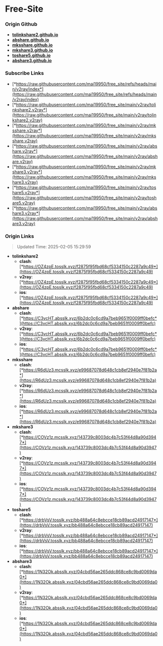 # Free-Site

### Origin Github

- [**tolinkshare2.github.io**](https://github.com/tolinkshare2/tolinkshare2.github.io)
- [**abshare.github.io**](https://github.com/abshare/abshare.github.io)
- [**mksshare.github.io**](https://github.com/mksshare/mksshare.github.io)
- [**mkshare3.github.io**](https://github.com/mkshare3/mkshare3.github.io)
- [**toshare5.github.io**](https://github.com/toshare5/toshare5.github.io)
- [**abshare3.github.io**](https://github.com/abshare3/abshare3.github.io)

### Subscribe Links

- [*https://raw.githubusercontent.com/mai19950/free_site/refs/heads/main/v2ray/index*](https://raw.githubusercontent.com/mai19950/free_site/refs/heads/main/v2ray/index)
- [*https://raw.githubusercontent.com/mai19950/free_site/main/v2ray/tolinkshare2.v2ray*](https://raw.githubusercontent.com/mai19950/free_site/main/v2ray/tolinkshare2.v2ray)
- [*https://raw.githubusercontent.com/mai19950/free_site/main/v2ray/mksshare.v2ray*](https://raw.githubusercontent.com/mai19950/free_site/main/v2ray/mksshare.v2ray)
- [*https://raw.githubusercontent.com/mai19950/free_site/main/v2ray/abshare.v2ray*](https://raw.githubusercontent.com/mai19950/free_site/main/v2ray/abshare.v2ray)
- [*https://raw.githubusercontent.com/mai19950/free_site/main/v2ray/mkshare3.v2ray*](https://raw.githubusercontent.com/mai19950/free_site/main/v2ray/mkshare3.v2ray)
- [*https://raw.githubusercontent.com/mai19950/free_site/main/v2ray/toshare5.v2ray*](https://raw.githubusercontent.com/mai19950/free_site/main/v2ray/toshare5.v2ray)
- [*https://raw.githubusercontent.com/mai19950/free_site/main/v2ray/abshare3.v2ray*](https://raw.githubusercontent.com/mai19950/free_site/main/v2ray/abshare3.v2ray)

### Origin Links

> Updated Time: 2025-02-05 15:29:59

- **tolinkshare2**
  - **clash**: [*https://OZ4zpE.tosslk.xyz/f2875f95fbd68cf5334150c2287a9c49*](https://OZ4zpE.tosslk.xyz/f2875f95fbd68cf5334150c2287a9c49)
  - **v2ray**: [*https://OZ4zpE.tosslk.xyz/f2875f95fbd68cf5334150c2287a9c49*](https://OZ4zpE.tosslk.xyz/f2875f95fbd68cf5334150c2287a9c49)
  - **ios**: [*https://OZ4zpE.tosslk.xyz/f2875f95fbd68cf5334150c2287a9c49*](https://OZ4zpE.tosslk.xyz/f2875f95fbd68cf5334150c2287a9c49)
- **abshare**
  - **clash**: [*https://C3vcHT.absslk.xyz/6b2dc0c6cd9a7beb9651f0009ff0befc*](https://C3vcHT.absslk.xyz/6b2dc0c6cd9a7beb9651f0009ff0befc)
  - **v2ray**: [*https://C3vcHT.absslk.xyz/6b2dc0c6cd9a7beb9651f0009ff0befc*](https://C3vcHT.absslk.xyz/6b2dc0c6cd9a7beb9651f0009ff0befc)
  - **ios**: [*https://C3vcHT.absslk.xyz/6b2dc0c6cd9a7beb9651f0009ff0befc*](https://C3vcHT.absslk.xyz/6b2dc0c6cd9a7beb9651f0009ff0befc)
- **mksshare**
  - **clash**: [*https://R6dUz3.mcsslk.xyz/e99687078d648c1cb8ef2940e7f81b2a*](https://R6dUz3.mcsslk.xyz/e99687078d648c1cb8ef2940e7f81b2a)
  - **v2ray**: [*https://R6dUz3.mcsslk.xyz/e99687078d648c1cb8ef2940e7f81b2a*](https://R6dUz3.mcsslk.xyz/e99687078d648c1cb8ef2940e7f81b2a)
  - **ios**: [*https://R6dUz3.mcsslk.xyz/e99687078d648c1cb8ef2940e7f81b2a*](https://R6dUz3.mcsslk.xyz/e99687078d648c1cb8ef2940e7f81b2a)
- **mkshare3**
  - **clash**: [*https://COVz1z.mcsslk.xyz/143739c8003dc4b7c53f44d8a90d3947*](https://COVz1z.mcsslk.xyz/143739c8003dc4b7c53f44d8a90d3947)
  - **v2ray**: [*https://COVz1z.mcsslk.xyz/143739c8003dc4b7c53f44d8a90d3947*](https://COVz1z.mcsslk.xyz/143739c8003dc4b7c53f44d8a90d3947)
  - **ios**: [*https://COVz1z.mcsslk.xyz/143739c8003dc4b7c53f44d8a90d3947*](https://COVz1z.mcsslk.xyz/143739c8003dc4b7c53f44d8a90d3947)
- **toshare5**
  - **clash**: [*https://drbVsV.tosslk.xyz/bb488a64c8ebcce18cb89acd24917147*](https://drbVsV.tosslk.xyz/bb488a64c8ebcce18cb89acd24917147)
  - **v2ray**: [*https://drbVsV.tosslk.xyz/bb488a64c8ebcce18cb89acd24917147*](https://drbVsV.tosslk.xyz/bb488a64c8ebcce18cb89acd24917147)
  - **ios**: [*https://drbVsV.tosslk.xyz/bb488a64c8ebcce18cb89acd24917147*](https://drbVsV.tosslk.xyz/bb488a64c8ebcce18cb89acd24917147)
- **abshare3**
  - **clash**: [*https://1N32Ok.absslk.xyz/04cbd56ae265ddc868ce8c9bd0069da0*](https://1N32Ok.absslk.xyz/04cbd56ae265ddc868ce8c9bd0069da0)
  - **v2ray**: [*https://1N32Ok.absslk.xyz/04cbd56ae265ddc868ce8c9bd0069da0*](https://1N32Ok.absslk.xyz/04cbd56ae265ddc868ce8c9bd0069da0)
  - **ios**: [*https://1N32Ok.absslk.xyz/04cbd56ae265ddc868ce8c9bd0069da0*](https://1N32Ok.absslk.xyz/04cbd56ae265ddc868ce8c9bd0069da0)
